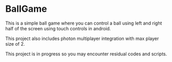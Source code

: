 # BallGame

This is a simple ball game where you can control 
a ball using left and right half of the screen 
using touch controls in android.

This project also includes photon multiplayer 
integration with max player size of 2.

This project is in progress so you may encounter
residual codes and scripts.
